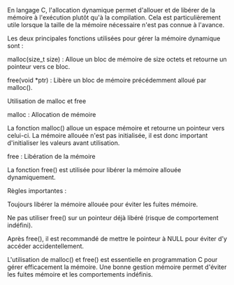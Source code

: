 En langage C, l'allocation dynamique permet d'allouer et de libérer de la mémoire à l'exécution plutôt qu'à la compilation. Cela est particulièrement utile lorsque la taille de la mémoire nécessaire n'est pas connue à l'avance.

Les deux principales fonctions utilisées pour gérer la mémoire dynamique sont :

malloc(size_t size) : Alloue un bloc de mémoire de size octets et retourne un pointeur vers ce bloc.

free(void *ptr) : Libère un bloc de mémoire précédemment alloué par malloc().

Utilisation de malloc et free

malloc : Allocation de mémoire

La fonction malloc() alloue un espace mémoire et retourne un pointeur vers celui-ci. La mémoire allouée n'est pas initialisée, il est donc important d'initialiser les valeurs avant utilisation.

free : Libération de la mémoire

La fonction free() est utilisée pour libérer la mémoire allouée dynamiquement.

Règles importantes :

Toujours libérer la mémoire allouée pour éviter les fuites mémoire.

Ne pas utiliser free() sur un pointeur déjà libéré (risque de comportement indéfini).

Après free(), il est recommandé de mettre le pointeur à NULL pour éviter d’y accéder accidentellement.

L'utilisation de malloc() et free() est essentielle en programmation C pour gérer efficacement la mémoire. Une bonne gestion mémoire permet d'éviter les fuites mémoire et les comportements indéfinis. 